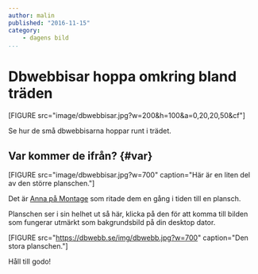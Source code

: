 ```yaml
---
author: malin
published: "2016-11-15"
category:
    - dagens bild
...
```

Dbwebbisar hoppa omkring bland träden
==================================

[FIGURE src="image/dbwebbisar.jpg?w=200&h=100&a=0,20,20,50&cf"]

Se hur de små dbwebbisarna hoppar runt i trädet.


<!--more-->



Var kommer de ifrån? {#var}
-----------------------------------
[FIGURE src="image/dbwebbisar.jpg?w=700" caption="Här är en liten del av den större planschen."]

Det är [Anna på Montage](http://montage.se/) som ritade dem en gång i tiden till en plansch.

Planschen ser i sin helhet ut så här, klicka på den för att komma till bilden som fungerar utmärkt som bakgrundsbild på din desktop dator.

[FIGURE src="https://dbwebb.se/img/dbwebb.jpg?w=700" caption="Den stora planschen."]

Håll till godo!
